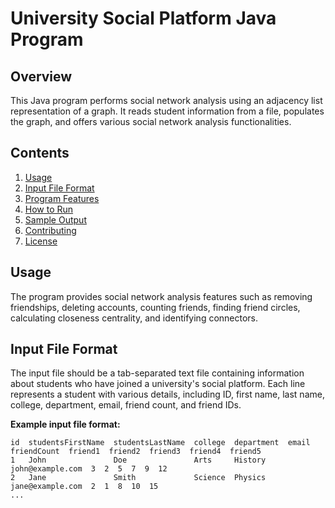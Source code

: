 # University Social Platform Java Program

## Overview
This Java program performs social network analysis using an adjacency list representation of a graph. It reads student information from a file, populates the graph, and offers various social network analysis functionalities.

## Contents
1. [Usage](#usage)
2. [Input File Format](#input-file-format)
3. [Program Features](#program-features)
4. [How to Run](#how-to-run)
5. [Sample Output](#sample-output)
6. [Contributing](#contributing)
7. [License](#license)

## Usage
The program provides social network analysis features such as removing friendships, deleting accounts, counting friends, finding friend circles, calculating closeness centrality, and identifying connectors.

## Input File Format
The input file should be a tab-separated text file containing information about students who have joined a university's social platform. Each line represents a student with various details, including ID, first name, last name, college, department, email, friend count, and friend IDs.

**Example input file format:**
```plaintext
id  studentsFirstName  studentsLastName  college  department  email  friendCount  friend1  friend2  friend3  friend4  friend5
1   John               Doe               Arts     History     john@example.com  3  2  5  7  9  12
2   Jane               Smith             Science  Physics     jane@example.com  2  1  8  10  15
...
